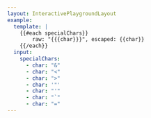 ```yaml
---
layout: InteractivePlaygroundLayout
example:
  template: |
    {{#each specialChars}}
        raw: "{{{char}}}", escaped: {{char}}  
    {{/each}}
  input:
    specialChars:
      - char: "&"
      - char: "<"
      - char: ">"
      - char: '"'
      - char: "'"
      - char: "`"
      - char: "="
---
```

